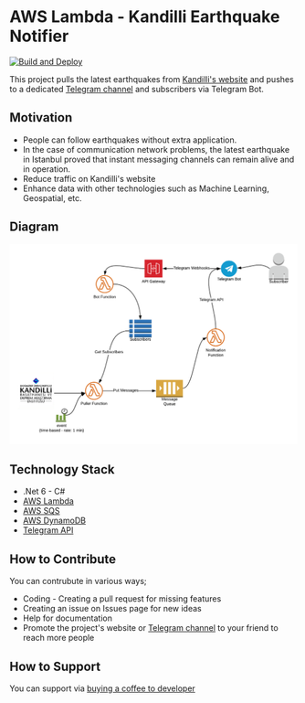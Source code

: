 
# AWS Lambda - Kandilli Earthquake Notifier

[![Build and Deploy](https://github.com/Geomates/KandilliEarthquakeNotifier/actions/workflows/deploy-lambda.yaml/badge.svg)](https://github.com/Geomates/KandilliEarthquakeNotifier/actions/workflows/deploy-lambda.yaml)

This project pulls the latest earthquakes from [Kandilli's website](http://www.koeri.boun.edu.tr) and pushes to a dedicated [Telegram channel](https://t.me/kandillisondepremler) and subscribers via Telegram Bot.

## Motivation

- People can follow earthquakes without extra application.
- In the case of communication network problems, the latest earthquake in Istanbul proved that instant messaging channels can remain alive and in operation.
- Reduce traffic on Kandilli's website
- Enhance data with other technologies such as Machine Learning, Geospatial, etc. 

## Diagram
![Diagram](./KandilliBotDiagram.png)

## Technology Stack
- .Net 6 - C#
- [AWS Lambda](https://aws.amazon.com/lambda/)
- [AWS SQS](https://aws.amazon.com/sqs/)
- [AWS DynamoDB](https://aws.amazon.com/dynamodb/)
- [Telegram API](https://core.telegram.org/)

## How to Contribute

You can contrubute in various ways;

-  Coding - Creating a pull request for missing features
-  Creating an issue on Issues page for new ideas
-  Help for documentation
-  Promote the project's website or [Telegram channel](https://t.me/kandillisondepremler) to your friend to reach more people

## How to Support

You can support via [buying a coffee to developer](https://www.buymeacoffee.com/mete)